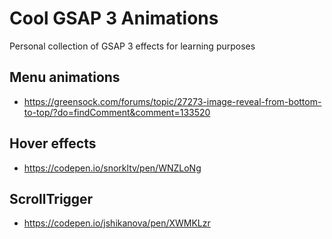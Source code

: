 # Cool GSAP 3 Animations

Personal collection of GSAP 3 effects for learning purposes

## Menu animations

-   <https://greensock.com/forums/topic/27273-image-reveal-from-bottom-to-top/?do=findComment&comment=133520>

## Hover effects

-   <https://codepen.io/snorkltv/pen/WNZLoNg>

## ScrollTrigger

- https://codepen.io/jshikanova/pen/XWMKLzr
